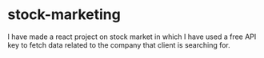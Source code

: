# stock-marketing
I have made a react project on stock market in which I have used a free API key to fetch data related to the company that client is searching for.
